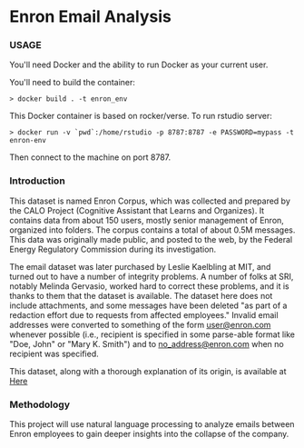 Enron Email Analysis
====================

### USAGE

You'll need Docker and the ability to run Docker as your current user.

You'll need to build the container:

    > docker build . -t enron_env

This Docker container is based on rocker/verse. To run rstudio server:

    > docker run -v `pwd`:/home/rstudio -p 8787:8787 -e PASSWORD=mypass -t enron-env
      
Then connect to the machine on port 8787.

### Introduction

This dataset is named Enron Corpus, which was collected and prepared by the CALO Project (Cognitive Assistant that Learns and Organizes). It contains data from about 150 users, mostly senior management of Enron, organized into folders. The corpus contains a total of about 0.5M messages. This data was originally made public, and posted to the web, by the Federal Energy Regulatory Commission during its investigation.

The email dataset was later purchased by Leslie Kaelbling at MIT, and turned out to have a number of integrity problems. A number of folks at SRI, notably Melinda Gervasio, worked hard to correct these problems, and it is thanks to them that the dataset is available. The dataset here does not include attachments, and some messages have been deleted "as part of a redaction effort due to requests from affected employees." Invalid email addresses were converted to something of the form user@enron.com whenever possible (i.e., recipient is specified in some parse-able format like "Doe, John" or "Mary K. Smith") and to no_address@enron.com when no recipient was specified.

This dataset, along with a thorough
explanation of its origin, is available at [Here](http://www-2.cs.cmu.edu/~enron/)

### Methodology

This project will use natural language processing to analyze emails between Enron employees to gain deeper insights into the collapse of the company. 